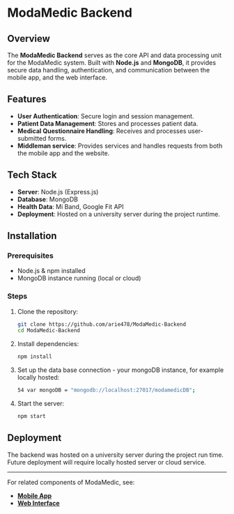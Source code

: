 # ModaMedic Backend

## Overview
The **ModaMedic Backend** serves as the core API and data processing unit for the ModaMedic system. Built with **Node.js** and **MongoDB**, it provides secure data handling, authentication, and communication between the mobile app, and the web interface.
## Features
- **User Authentication**: Secure login and session management.
- **Patient Data Management**: Stores and processes patient data.
- **Medical Questionnaire Handling**: Receives and processes user-submitted forms.
- **Middleman service**: Provides services and handles requests from both the mobile app and the website.

## Tech Stack
- **Server**: Node.js (Express.js)
- **Database**: MongoDB
- **Health Data**: Mi Band, Google Fit API
- **Deployment**: Hosted on a university server during the project runtime.

## Installation
### Prerequisites
- Node.js & npm installed
- MongoDB instance running (local or cloud)

### Steps
1. Clone the repository:
   ```sh
   git clone https://github.com/arie478/ModaMedic-Backend
   cd ModaMedic-Backend
   ```
2. Install dependencies:
   ```sh
   npm install
   ```
3. Set up the data base connection - your mongoDB instance, for example locally hosted:
   ```sh
   54 var mongoDB = "mongodb://localhost:27017/modamedicDB";
   ```
5. Start the server:
   ```sh
   npm start
   ```
   
## Deployment
The backend was hosted on a university server during the project run time. Future deployment will require locally hosted server or cloud service.

---
For related components of ModaMedic, see:
- **[Mobile App](https://github.com/arie478/ModaMedic-App)**
- **[Web Interface](https://github.com/arie478/ModaMedic-Web)**
<!--
- **[Machine Learning Module](https://github.com/arie478/ModaMedic-ML)**
-->



